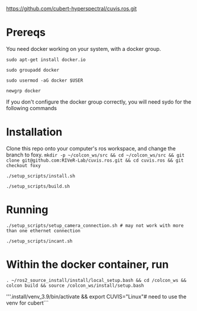 https://github.com/cubert-hyperspectral/cuvis.ros.git

# Prereqs

You need docker working on your system, with a docker group.

```sudo apt-get install docker.io``` 

```sudo groupadd docker```

```sudo usermod -aG docker $USER```

```newgrp docker```

If you don't configure the docker group correctly, you will need sydo for the following commands
# Installation

Clone this repo onto your computer's ros workspace, and change the branch to foxy.
```mkdir -p ~/colcon_ws/src && cd ~/colcon_ws/src && git clone git@github.com:RIVeR-Lab/cuvis.ros.git && cd cuvis.ros && git checkout foxy```

```./setup_scripts/install.sh```

```./setup_scripts/build.sh```

<!-- ```ip link set $ETH_INTERNET_NAME mtu 9000
#double check: 
ip addr | grep mtu``` -->


# Running

```./setup_scripts/setup_camera_connection.sh # may not work with more than one ethernet connection``` 

```./setup_scripts/incant.sh```

# Within the docker container, run 

```. ~/ros2_source_install/install/local_setup.bash && cd /colcon_ws && colcon build && source /colcon_ws/install/setup.bash```

'''.install/venv_3.9/bin/activate && export CUVIS="Linux"# need to use the venv for cubert``` 
